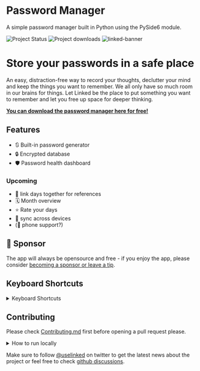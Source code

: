 # Password Manager

A simple password manager built in Python using the PySide6 module.

![Project Status](https://img.shields.io/badge/🏷-v1.0-blue) ![Project downloads](https://img.shields.io/github/downloads/EmueI/password-manager/total)
![linked-banner](https://user-images.githubusercontent.com/5164617/132354376-44ba85f3-bb21-448e-8c12-4e0fe9af2543.png)

# Store your passwords in a safe place
An easy, distraction-free way to record your thoughts, declutter your mind and keep the things you want to remember. We all only have so much room in our brains for things. Let Linked be the place to put something you want to remember and let you free up space for deeper thinking.

**[You can download the password manager here for free!](https://github.com/lostdesign/linked/releases/latest)**

## Features

- 🔃 Built-in password generator
- 🔒 Encrypted database
- 🛡️ Password health dashboard


### Upcoming

- 🔗 link days together for references
- 🗓 Month overview
- ⭐️ Rate your days
- 📶 sync across devices
- (📱 phone support?)

## 💖 Sponsor

The app will always be opensource and free - if you enjoy the app, please consider [becoming a sponsor or leave a tip](https://github.com/sponsors/lostdesign). 


## Keyboard Shortcuts

<details>
  <summary>Keyboard Shortcuts</summary>

  **Search** <kbd>Cmd or Ctrl</kbd> + <kbd>K.</kbd>

  **Today** <kbd>Cmd or Ctrl</kbd> + <kbd>.</kbd>

  **Next Day** <kbd>Cmd or Ctrl</kbd> + <kbd>N</kbd>

  **Previous Day** <kbd>Cmd or Ctrl</kbd> + <kbd>P</kbd>

  **Next Week** <kbd>Cmd or Ctrl</kbd> + <kbd>Shift</kbd> + <kbd>N</kbd>

  **Previous Week** <kbd>Cmd or Ctrl</kbd> + <kbd>Shift</kbd> + <kbd>P</kbd>

  **Settings** <kbd>Cmd or Ctrl</kbd> + <kbd>,</kbd>

  **Leave Settings** <kbd>Esc</kbd>
  
  **Exit Code Block** <kbd>Cmd or Ctrl</kbd> + <kbd>Enter</kbd>
</details>


## Contributing
Please check [Contributing.md](/CONTRIBUTING.md) first before opening a pull request please.

<details>
  <summary>How to run locally</summary>

  
  1. Check your node version, it must be v15 or newer
  
  ```
  node --version
  ```
  
  2. Clone the repository (make sure you have git installed)
  
  ```
  git clone https://github.com/lostdesign/linked.git
  ```
  
  3. Change to the newly downloaded directory
  
  ```
  cd linked/
  ```
  
  4. Install project dependencies
  
  ```
  yarn
  ```
  
  5. Start the application
  
  ```
  yarn electron:serve
  ```
</details>

Make sure to follow [@uselinked](https://twitter.com/uselinked) on twitter to get the latest news about the project or feel free to check [github discussions](https://github.com/lostdesign/linked/discussions).
